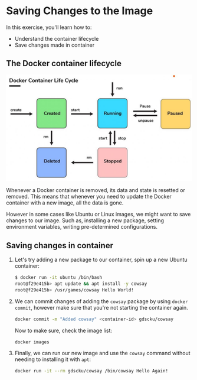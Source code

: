 # Saving Changes to the Image

In this exercise, you'll learn how to:
* Understand the container lifecycle
* Save changes made in container

## The Docker container lifecycle
![Lifecycle of Docker Container](../assets/02.png)

Whenever a Docker container is removed, its data and state is resetted or removed. This means that whenever you need to update the Docker container with a new image, all the data is gone.

However in some cases like Ubuntu or Linux images, we might want to save changes to our image. Such as, installing a new package, setting environment variables, writing pre-determined configurations.

## Saving changes in container
1. Let's try adding a new package to our container, spin up a new Ubuntu container:
   
   ```sh
   $ docker run -it ubuntu /bin/bash
   root@f29e415b> apt update && apt install -y cowsay
   root@f29e415b> /usr/games/cowsay Hello World!
   ```

2. We can commit changes of adding the `cowsay` package by using `docker commit`, however make sure that you're not starting the container again.
   
   ```sh
   docker commit -m "Added cowsay" <container-id> gdscku/cowsay
   ```

   Now to make sure, check the image list:
   
   ```sh
   docker images
   ```

3. Finally, we can run our new image and use the `cowsay` command without needing to installing it with `apt`:
   
   ```sh
   docker run -it --rm gdscku/cowsay /bin/cowsay Hello Again!
   ```
